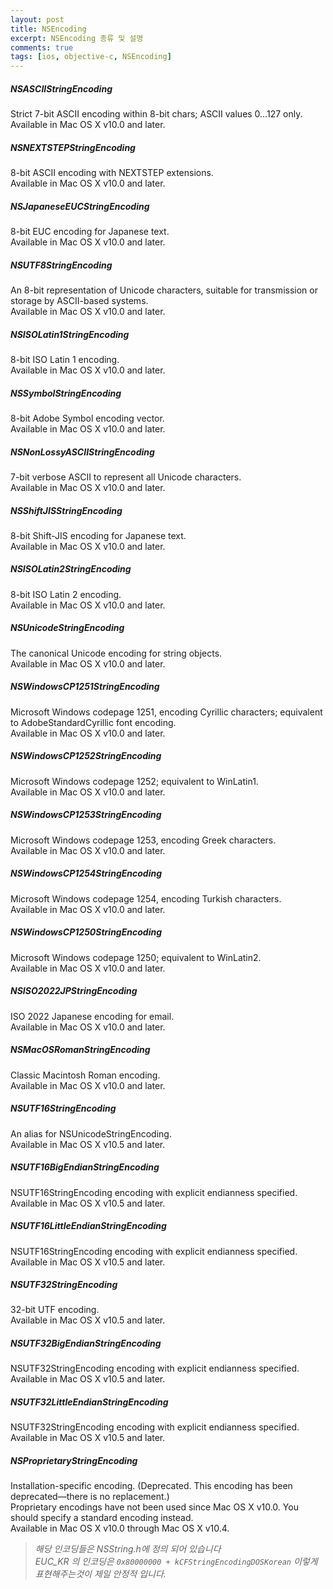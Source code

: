 ```yaml
---
layout: post
title: NSEncoding
excerpt: NSEncoding 종류 및 설명
comments: true
tags: [ios, objective-c, NSEncoding]
---
```


##### NSASCIIStringEncoding
Strict 7-bit ASCII encoding within 8-bit chars; ASCII values 0…127 only.  
Available in Mac OS X v10.0 and later.  

##### NSNEXTSTEPStringEncoding
8-bit ASCII encoding with NEXTSTEP extensions.  
Available in Mac OS X v10.0 and later.  

##### NSJapaneseEUCStringEncoding
8-bit EUC encoding for Japanese text.  
Available in Mac OS X v10.0 and later.  

##### NSUTF8StringEncoding
An 8-bit representation of Unicode characters, suitable for transmission or storage by ASCII-based systems.  
Available in Mac OS X v10.0 and later.  

##### NSISOLatin1StringEncoding
8-bit ISO Latin 1 encoding.  
Available in Mac OS X v10.0 and later.  

##### NSSymbolStringEncoding
8-bit Adobe Symbol encoding vector.  
Available in Mac OS X v10.0 and later.  

##### NSNonLossyASCIIStringEncoding
7-bit verbose ASCII to represent all Unicode characters.  
Available in Mac OS X v10.0 and later.  

##### NSShiftJISStringEncoding
8-bit Shift-JIS encoding for Japanese text.  
Available in Mac OS X v10.0 and later.  

##### NSISOLatin2StringEncoding
8-bit ISO Latin 2 encoding.  
Available in Mac OS X v10.0 and later.  

##### NSUnicodeStringEncoding
The canonical Unicode encoding for string objects.  
Available in Mac OS X v10.0 and later.  

##### NSWindowsCP1251StringEncoding
Microsoft Windows codepage 1251, encoding Cyrillic characters; equivalent to AdobeStandardCyrillic font encoding.  
Available in Mac OS X v10.0 and later.  

##### NSWindowsCP1252StringEncoding
Microsoft Windows codepage 1252; equivalent to WinLatin1.  
Available in Mac OS X v10.0 and later.  

##### NSWindowsCP1253StringEncoding
Microsoft Windows codepage 1253, encoding Greek characters.  
Available in Mac OS X v10.0 and later.  

##### NSWindowsCP1254StringEncoding
Microsoft Windows codepage 1254, encoding Turkish characters.  
Available in Mac OS X v10.0 and later.  

##### NSWindowsCP1250StringEncoding
Microsoft Windows codepage 1250; equivalent to WinLatin2.  
Available in Mac OS X v10.0 and later.  

##### NSISO2022JPStringEncoding
ISO 2022 Japanese encoding for email.  
Available in Mac OS X v10.0 and later.  

##### NSMacOSRomanStringEncoding
Classic Macintosh Roman encoding.  
Available in Mac OS X v10.0 and later.  

##### NSUTF16StringEncoding
An alias for NSUnicodeStringEncoding.  
Available in Mac OS X v10.5 and later.  

##### NSUTF16BigEndianStringEncoding
NSUTF16StringEncoding encoding with explicit endianness specified.  
Available in Mac OS X v10.5 and later.  

##### NSUTF16LittleEndianStringEncoding
NSUTF16StringEncoding encoding with explicit endianness specified.  
Available in Mac OS X v10.5 and later.  

##### NSUTF32StringEncoding
32-bit UTF encoding.  
Available in Mac OS X v10.5 and later.  

##### NSUTF32BigEndianStringEncoding
NSUTF32StringEncoding encoding with explicit endianness specified.  
Available in Mac OS X v10.5 and later.  

##### NSUTF32LittleEndianStringEncoding
NSUTF32StringEncoding encoding with explicit endianness specified.  
Available in Mac OS X v10.5 and later.  

##### NSProprietaryStringEncoding
Installation-specific encoding. (Deprecated. This encoding has been deprecated—there is no replacement.)  
Proprietary encodings have not been used since Mac OS X v10.0. You should specify a standard encoding instead.  
Available in Mac OS X v10.0 through Mac OS X v10.4.  

> *해당 인코딩들은 NSString.h에 정의 되어 있습니다*  
*EUC_KR 의 인코딩은 ```0x80000000 + kCFStringEncodingDOSKorean``` 이렇게 표현해주는것이 제일 안정적 입니다.*
